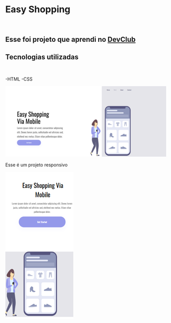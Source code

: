 <h1>Easy Shopping </h1>
<br>
<h2>Esse foi projeto que aprendi no <a href="https://rodolfomori.com.br/devclub">DevClub</a></h2>

<h2>Tecnologias utilizadas</h2>
<br>
<p>
-HTML
-CSS
</p>

<img src="https://github.com/RenatoCunha-2025/Easy-Shopping/blob/main/img/desktop.png?raw=true"/>

<p>Esse é um projeto responsivo</p>

<img src="https://github.com/RenatoCunha-2025/Easy-Shopping/blob/main/img/celular.png?raw=true"/>
